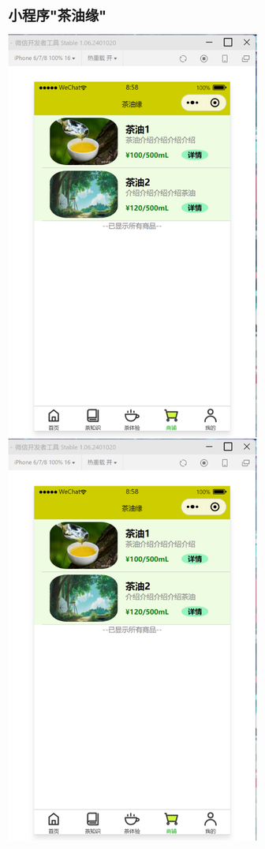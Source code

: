 # 小程序"茶油缘"

![image](https://github.com/Algorineko/tea_oil/blob/master/images/GUI/knowledge.png) 
![image](https://github.com/Algorineko/tea_oil/blob/master/images/GUI/shops.png) 
